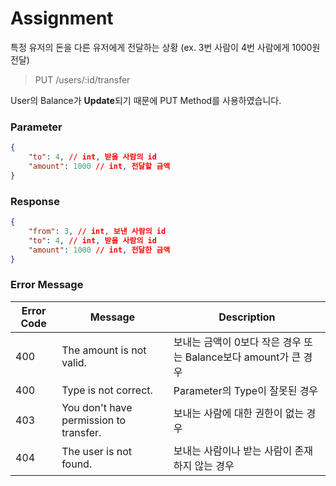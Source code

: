 # Assignment

특정 유저의 돈을 다른 유저에게 전달하는 상황 (ex. 3번 사람이 4번 사람에게 1000원 전달)

> PUT /users/:id/transfer

User의 Balance가 **Update**되기 때문에 PUT Method를 사용하였습니다.

### Parameter

```json
{
    "to": 4, // int, 받을 사람의 id
    "amount": 1000 // int, 전달할 금액
}
```

### Response

```json
{
    "from": 3, // int, 보낸 사람의 id
    "to": 4, // int, 받을 사람의 id
    "amount": 1000 // int, 전달한 금액
}
```

### Error Message

|Error Code|Message|Description|
|---|---|---|
|400|The amount is not valid.|보내는 금액이 0보다 작은 경우 또는 Balance보다 amount가 큰 경우|
|400|Type is not correct.|Parameter의 Type이 잘못된 경우|
|403|You don't have permission to transfer.|보내는 사람에 대한 권한이 없는 경우|
|404|The user is not found.|보내는 사람이나 받는 사람이 존재하지 않는 경우|


